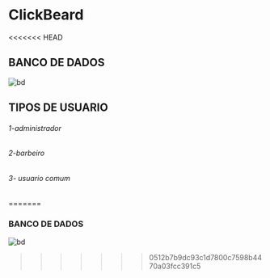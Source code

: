 # ClickBeard

<<<<<<< HEAD
## BANCO DE DADOS
![bd](https://user-images.githubusercontent.com/51290633/155903546-b852b9a2-9994-4bdd-84da-c97747d21e0a.png)
## TIPOS DE USUARIO

###### 1-administrador
###### 2-barbeiro
###### 3- usuario comum

=======
### BANCO DE DADOS
![bd](https://user-images.githubusercontent.com/51290633/155934256-18d4f9e8-a98d-4b82-b447-adf3b9abedb7.png)
>>>>>>> 0512b7b9dc93c1d7800c7598b4470a03fcc391c5
